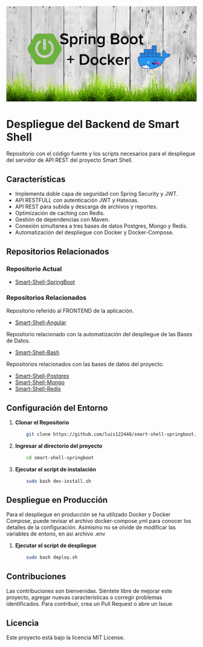 ![Logo del Projecto](./resources/logo.png)

# Despliegue del Backend de Smart Shell

Repositorio con el código fuente y los scripts necesarios para el despliegue del servidor de API REST del proyecto Smart Shell.

## Características
- Implementa doble capa de seguridad con Spring Security y JWT.
- API RESTFULL con autenticación JWT y Hateoas.
- API REST para subida y descarga de archivos y reportes.
- Optimización de caching con Redis.
- Gestión de dependencias con Maven.
- Conexión simultanea a tres bases de datos Postgres, Mongo y Redis.
- Automatización del despliegue con Docker y Docker-Compose.

## Repositorios Relacionados

### Repositorio Actual
- [Smart-Shell-SpringBoot](https://github.com/luis122448/smart-shell-springboot)

### Repositorios Relacionados

Repositorio referido al FRONTEND de la aplicación.
- [Smart-Shell-Angular](https://github.com/luis122448/smart-shell-angular)

Repositorio relacionado con la automatización del despliegue de las Bases de Datos.
- [Smart-Shell-Bash](https://github.com/luis122448/smart-shell-bash)

Repositorios relacionados con las bases de datos del proyecto.
- [Smart-Shell-Postgres](https://github.com/luis122448/smart-shell-postgres)
- [Smart-Shell-Mongo](https://github.com/luis122448/smart-shell-mongo)
- [Smart-Shell-Redis](https://github.com/luis122448/smart-shell-redis)

## Configuración del Entorno

1. **Clonar el Repositorio**
    ```bash
        git clone https://github.com/luis122448/smart-shell-springboot.git
    ```

2. **Ingresar al directorio del proyecto**

    ```bash
        cd smart-shell-springboot
    ```

3. **Ejecutar el script de instalación**
  
    ```bash
        sudo bash dev-install.sh
    ```

## Despliegue en Producción

Para el despliegue en producción se ha utilizado Docker y Docker Compose, puede revisar el archivo docker-compose.yml para conocer los detalles de la configuración.
Asimismo no se olvide de modificar las variables de entono, en asi archivo .env

1. **Ejecutar el script de despliegue**
  
    ```bash
        sudo bash deploy.sh
    ```

## Contribuciones
Las contribuciones son bienvenidas. Siéntete libre de mejorar este proyecto, agregar nuevas características o corregir problemas identificados. Para contribuir, crea un Pull Request o abre un Issue.

## Licencia
Este proyecto está bajo la licencia MIT License.

